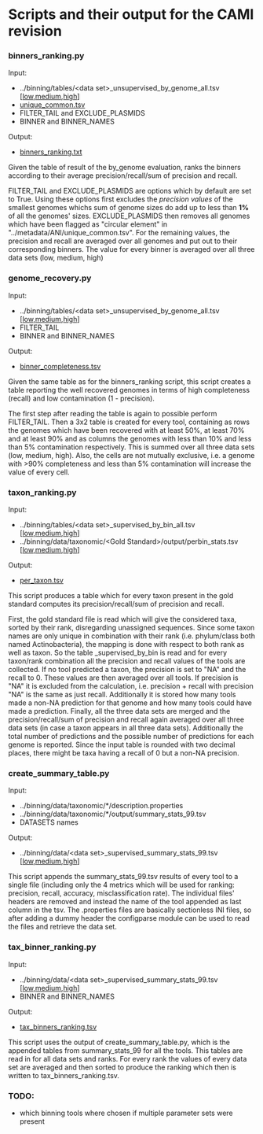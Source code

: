 # Scripts and their output for the CAMI revision


### binners_ranking.py
Input: 
* ../binning/tables/\<data set\>\_unsupervised\_by\_genome\_all.tsv \[[low](../binning/tables/low_unsupervised_by_genome_all.tsv),[medium](../binning/tables/medium_unsupervised_by_genome_all.tsv),[high](../binning/tables/high_unsupervised_by_genome_all.tsv)]
* [unique_common.tsv](../metadata/ANI/unique_common.tsv)
* FILTER\_TAIL and EXCLUDE\_PLASMIDS
* BINNER and BINNER_NAMES

Output:
* [binners\_ranking.txt](binners_ranking.txt)


Given the table of result of the by_genome evaluation, ranks the binners according to their average precision/recall/sum of precision and recall.

FILTER\_TAIL and EXCLUDE\_PLASMIDS are options which by default are set to True. Using these options first excludes the *precision values* of the smallest genomes whichs sum of genome sizes do add up to less than **1%** of all the genomes' sizes.
EXCLUDE\_PLASMIDS then removes all genomes which have been flagged as "circular element" in "../metadata/ANI/unique\_common.tsv".
For the remaining values, the precision and recall are averaged over all genomes and put out to their corresponding binners. The value for every binner is averaged over all three data sets (low, medium, high)


### genome_recovery.py
Input:
* ../binning/tables/\<data set\>\_unsupervised\_by\_genome\_all.tsv \[[low](../binning/tables/low_unsupervised_by_genome_all.tsv),[medium](../binning/tables/medium_unsupervised_by_genome_all.tsv),[high](../binning/tables/high_unsupervised_by_genome_all.tsv)]
* FILTER\_TAIL
* BINNER and BINNER\_NAMES

Output:
* [binner\_completeness.tsv](binner_completeness.tsv)


Given the same table as for the binners\_ranking script, this script creates a table reporting the well recovered genomes in terms of high completeness (recall) and low contamination (1 - precision).

The first step after reading the table is again to possible perform FILTER_TAIL. Then a 3x2 table is created for every tool, containing as rows the genomes which have been recovered with
at least 50%, at least 70% and at least 90% and as columns the genomes with less than 10% and less than 5% contamination respectively. This is summed over all three data sets (low, medium, high).
Also, the cells are not mutually exclusive, i.e. a genome with >90% completeness and less than 5% contamination will increase the value of every cell.


### taxon_ranking.py
Input:
* ../binning/tables/\<data set\>\_supervised\_by\_bin\_all.tsv \[[low](../binning/tables/low_supervised_by_bin_all.tsv),[medium](../binning/tables/medium_supervised_by_bin_all.tsv),[high](../binning/tables/high_supervised_by_bin_all.tsv)]
* ../binning/data/taxonomic/\<Gold Standard\>/output/perbin\_stats.tsv \[[low](../binning/data/taxonomic/determined_meitner_=_Gold_Standard_0/output/perbin_stats.tsv),[medium](../binning/data/taxonomic/adoring_lalande_=_Gold_Standard_1/output/perbin_stats.tsv),[high](../binning/data/taxonomic/adoring_lalande_=_Gold_Standard_0/output/perbin_stats.tsv)\]

Output:
* [per_taxon.tsv](per_taxon.tsv)


This script produces a table which for every taxon present in the gold standard computes its precision/recall/sum of precision and recall.

First, the gold standard file is read which will give the considered taxa, sorted by their rank, disregarding unassigned sequences. Since some taxon names are only unique in combination with their rank (i.e. phylum/class both named
Actinobacteria), the mapping is done with respect to both rank as well as taxon. So the table \_supervised\_by\_bin is read and for every taxon/rank combination all the precision and recall values of
the tools are collected. If no tool predicted a taxon, the precision is set to "NA" and the recall to 0. These values are then averaged over all tools. If precision is "NA" it is excluded from the calculation,
i.e. precision + recall with precision "NA" is the same as just recall. Additionally it is stored how many tools made a non-NA prediction for that genome and how many tools could have made a prediction.
Finally, all the three data sets are merged and the precision/recall/sum of precision and recall again averaged over all three data sets (in case a taxon appears in all three data sets). Additionally the
total number of predictions and the possible number of predictions for each genome is reported. Since the input table is rounded with two decimal places, there might be taxa having a recall of 0 but a non-NA precision.


### create\_summary\_table.py
Input:
* ../binning/data/taxonomic/*/description.properties
* ../binning/data/taxonomic/*/output/summary\_stats\_99.tsv
* DATASETS names

Output:
* ../binning/data/\<data set\>\_supervised\_summary\_stats\_99.tsv \[[low](../binning/data/low_supervised_summary_stats_99.tsv),[medium](../binning/data/medium_supervised_summary_stats_99.tsv),[high](../binning/data/high_supervised_summary_stats_99.tsv)\]


This script appends the summary\_stats\_99.tsv results of every tool to a single file (including only the 4 metrics
which will be used for ranking: precision, recall, accuracy, misclassification rate). The individual files'
headers are removed and instead the name of the tool appended as last column in the tsv.
The .properties files are basically sectionless INI files, so after adding a dummy header the configparse module
can be used to read the files and retrieve the data set.


### tax_binner_ranking.py
Input:
* ../binning/data/\<data set\>\_supervised\_summary\_stats\_99.tsv \[[low](../binning/data/low_supervised_summary_stats_99.tsv),[medium](../binning/data/medium_supervised_summary_stats_99.tsv),[high](../binning/data/high_supervised_summary_stats_99.tsv)\]
* BINNER and BINNER\_NAMES

Output:
* [tax\_binners\_ranking.tsv](tax_binners_ranking.py)


This script uses the output of create\_summary\_table.py, which is the appended tables from summary\_stats\_99 for all the tools.
This tables are read in for all data sets and ranks. For every rank the values of every data set are averaged and then sorted
to produce the ranking which then is written to tax\_binners\_ranking.tsv.


### TODO:
* which binning tools where chosen if multiple parameter sets were present

